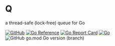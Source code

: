 # Q
a thread-safe (lock-free) queue for Go

[![GitHub](https://img.shields.io/github/license/itsabgr/go-q)](https://github.com/itsabgr/go-q/blob/master/LICENSE)
[![Go Reference](https://pkg.go.dev/badge/github.com/itsabgr/go-q.svg)](https://pkg.go.dev/github.com/itsabgr/go-q)
[![Go Report Card](https://goreportcard.com/badge/github.com/itsabgr/go-q)](https://goreportcard.com/report/github.com/itsabgr/go-q)
[![Go](https://github.com/itsabgr/go-q/actions/workflows/go.yml/badge.svg?branch=master&event=push)](https://github.com/itsabgr/go-q/actions/workflows/go.yml)
![GitHub go.mod Go version (branch)](https://img.shields.io/github/go-mod/go-version/itsabgr/go-q/master)
